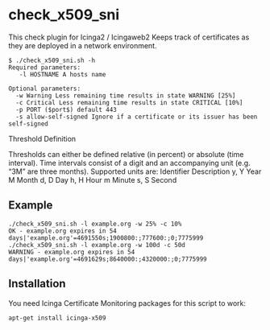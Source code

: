 check_x509_sni
==================

This check plugin for Icinga2 / Icingaweb2 Keeps track 
of certificates as they are deployed in a network environment.

	$ ./check_x509_sni.sh -h
	Required parameters:
	   -l HOSTNAME A hosts name

	Optional parameters:
	  -w Warning Less remaining time results in state WARNING [25%]
	  -c Critical Less remaining time results in state CRITICAL [10%]
	  -p PORT ($port$) default 443
	  -s allow-self-signed Ignore if a certificate or its issuer has been self-signed

Threshold Definition

Thresholds can either be defined relative (in percent) or absolute (time interval). Time intervals consist of a digit and an accompanying unit (e.g. “3M” are three months). Supported units are:
Identifier 	Description
y, Y 	Year
M 	Month
d, D 	Day
h, H 	Hour
m 	Minute
s, S 	Second

Example
------------
	./check_x509_sni.sh -l example.org -w 25% -c 10%
	OK - example.org expires in 54 days|'example.org'=4691550s;1900800:;777600:;0;7775999	
	./check_x509_sni.sh -l example.org -w 100d -c 50d
	WARNING - example.org expires in 54 days|'example.org'=4691629s;8640000:;4320000:;0;7775999


Installation
------------

You need Icinga Certificate Monitoring packages for this script to work:

    apt-get install icinga-x509
